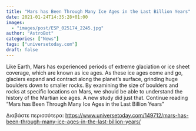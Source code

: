 ```yaml
---
title: "Mars has Been Through Many Ice Ages in the Last Billion Years"
date: 2021-01-24T14:35:28+01:00
images:
  - "images/post/ESP_025174_2245.jpg"
author: "AstroBot"
categories: ["News"]
tags: ["universetoday.com"]
draft: false
---
```


Like Earth, Mars has experienced periods of extreme glaciation or ice sheet coverage, which are known as ice ages. As these ice ages come and go, glaciers expand and contract along the planet’s surface, grinding huge boulders down to smaller rocks. By examining the size of boulders and rocks at specific locations on Mars, we should be able to understand the history of the Martian ice ages. A new study did just that. Continue reading “Mars has Been Through Many Ice Ages in the Last Billion Years” 

Διαβάστε περισσότερα: https://www.universetoday.com/149712/mars-has-been-through-many-ice-ages-in-the-last-billion-years/
